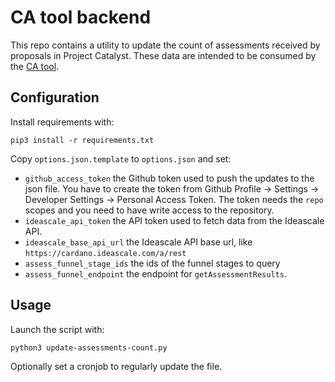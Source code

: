 # CA tool backend

This repo contains a utility to update the count of assessments received by
proposals in Project Catalyst. These data are intended to be consumed by the
[CA tool](https://github.com/Project-Catalyst/ca-tool).

## Configuration

Install requirements with:

```
pip3 install -r requirements.txt
```

Copy `options.json.template` to `options.json` and set:

- `github_access_token` the Github token used to push the updates to the json
file. You have to create the token from Github Profile -> Settings -> Developer
Settings -> Personal Access Token. The token needs the `repo` scopes and you
need to have write access to the repository.
- `ideascale_api_token` the API token used to fetch data from the Ideascale API.
- `ideascale_base_api_url` the Ideascale API base url, like
`https://cardano.ideascale.com/a/rest`
- `assess_funnel_stage_ids` the ids of the funnel stages to query
- `assess_funnel_endpoint` the endpoint for `getAssessmentResults`.


## Usage

Launch the script with:

```
python3 update-assessments-count.py
```

Optionally set a cronjob to regularly update the file.
